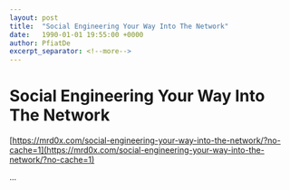 ```yaml
---
layout: post
title:  "Social Engineering Your Way Into The Network"
date:   1990-01-01 19:55:00 +0000
author: PfiatDe
excerpt_separator: <!--more-->
---
```


# Social Engineering Your Way Into The Network

[https://mrd0x.com/social-engineering-your-way-into-the-network/?no-cache=1](https://mrd0x.com/social-engineering-your-way-into-the-network/?no-cache=1)

...
<!--more-->
